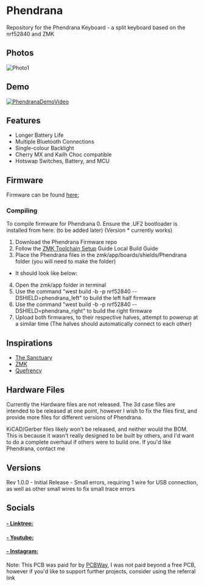 # Phendrana
Repository for the Phendrana Keyboard - a split keyboard based on the nrf52840 and ZMK
## Photos
![Photo1](/Photos/20230405_115505.jpg)
## Demo

[![PhendranaDemoVideo](https://img.youtube.com/vi/Mj67zJ9yEYU/0.jpg)](https://youtu.be/Mj67zJ9yEYU)

## Features
- Longer Battery Life
- Multiple Bluetooth Connections
- Single-colour Backlight
- Cherry MX and Kailh Choc compatible
- Hotswap Switches, Battery, and MCU

## Firmware
Firmware can be found [here:](https://github.com/LegoRocket/Phendrana-ZMK)

### Compiling
To compile firmware for Phendrana
0. Ensure the .UF2 bootloader is installed from here: (to be added later) (Version * currently works)
1. Download the Phendrana Firmware repo
2. Follow the [ZMK Toolchain Setup](https://zmk.dev/docs/development/setup) Guide Local Build Guide
3. Place the Phendrana files in the zmk/app/boards/shields/Phendrana folder (you will need to make the folder)
  - It should look like below:
4. Open the zmk/app folder in terminal
5. Use the command "west build -b -p nrf52840 --DSHIELD=phendrana_left" to build the left half firmware
6. Use the command "west build -b -p nrf52840 --DSHIELD=phendrana_right" to build the right firmware
7. Upload both firmwares, to their respective halves, attempt to powerup at a similar time (The halves should automatically connect to each other)

## Inspirations
- [The Sanctuary](https://github.com/LegoRocket/Sanctuary-Keyboard-Hardware)
- [ZMK](https://zmk.dev/)
- [Quefrency](https://keeb.io/collections/quefrency-split-staggered-65-keyboard)

## Hardware Files

Currently the Hardware files are not released. The 3d case files are intended to be released at one point, however I wish to fix the files first, and provide more files for different versions of Phendrana.

KiCAD/Gerber files likely won't be released, and neither would the BOM. This is because it wasn't really designed to be built by others, and I'd want to do a complete overhaul if others were to build one. If you'd like Phendrana, contact me

## Versions
Rev 1.0.0 - Initial Release - Small errors, requiring 1 wire for USB connection, as well as other small wires to fix small trace errors

## Socials
#### [- Linktree:](https://linktr.ee/Lego_Rocket)
#### [- Youtube:](https://rebrickable.com/users/Lego_Rocket/)
#### [- Instagram:](https://www.instagram.com/lego_rocket_08/)

Note: This PCB was paid for by [PCBWay](https://pcbway.com/g/plrRz7), I was not paid beyond a free PCB, however if you'd like to support further projects, consider using the referral link 
